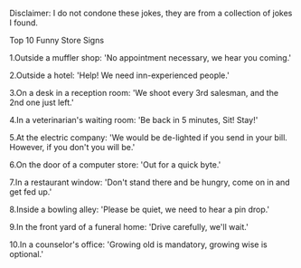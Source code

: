 Disclaimer: I do not condone these jokes, they are from a collection of jokes I found.

Top 10 Funny Store Signs

1.Outside a muffler shop: 'No appointment necessary, we hear you coming.'
 
2.Outside a hotel: 'Help! We need inn-experienced people.' 

3.On a desk in a reception room: 'We shoot every 3rd salesman, and the 2nd one just left.' 

4.In a veterinarian's waiting room: 'Be back in 5 minutes, Sit! Stay!' 

5.At the electric company: 'We would be de-lighted if you send in your bill. However, if you don't you will be.' 

6.On the door of a computer store: 'Out for a quick byte.' 

7.In a restaurant window: 'Don't stand there and be hungry, come on in and get fed up.' 

8.Inside a bowling alley: 'Please be quiet, we need to hear a pin drop.' 

9.In the front yard of a funeral home: 'Drive carefully, we'll wait.' 

10.In a counselor's office: 'Growing old is mandatory, growing wise is optional.'

